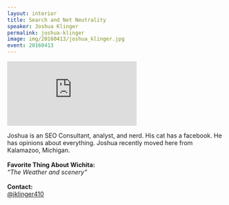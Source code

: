 ```yaml
---
layout: interior
title: Search and Net Neutrality
speaker: Joshua Klinger
permalink: joshua-klinger
image: img/20160413/joshua_klinger.jpg
event: 20160413
---
```


<div class='embed-container'><iframe src='https://www.youtube.com/embed/u34g4zU58Kw' frameborder='0' allowfullscreen></iframe></div>

<section class="bg-dark" id="events">
  <div class="container text-center">
    <div class="col-lg-6 col-sm-8 col-lg-offset-3 col-sm-offset-2">
      <p>
        Joshua is an SEO Consultant, analyst, and nerd. His cat has a facebook. He has opinions about everything. Joshua recently moved here from Kalamazoo, Michigan.<br><br><strong>Favorite Thing About Wichita:</strong><br><i>“The Weather and scenery”</i><br><br><strong>Contact:</strong><br><a href="https://twitter.com/jklinger410" target="_blank">@jklinger410</a><br>
      </p>
    </div>
  </div>
</section>